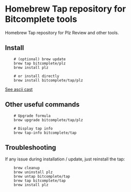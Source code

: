 # Homebrew Tap repository for Bitcomplete tools

Homebrew Tap repository for Plz Review and other tools.

## Install

```
    # (optional) brew update
    brew tap bitcomplete/plz
    brew install plz

    # or install directly 
    brew install bitcomplete/tap/plz
```
[See ascii cast](https://asciinema.org/a/DhpKaKBoWdH5FrwtS3AAIdlkA)

## Other useful commands

```
    # Upgrade formula
    brew upgrade bitcomplete/tap/plz

    # Display tap info
    brew tap-info bitcomplete/tap
```

## Troubleshooting

If any issue during installation / update, just reinstall the tap:

```
    brew cleanup
    brew uninstall plz
    brew untap bitcomplete/tap
    brew tap bitcomplete/tap
    brew install plz
```